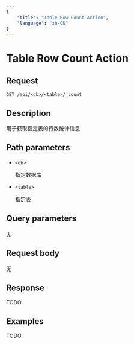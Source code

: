 ```yaml
---
{
    "title": "Table Row Count Action",
    "language": "zh-CN"
}
---
```


<!-- 
Licensed to the Apache Software Foundation (ASF) under one
or more contributor license agreements.  See the NOTICE file
distributed with this work for additional information
regarding copyright ownership.  The ASF licenses this file
to you under the Apache License, Version 2.0 (the
"License"); you may not use this file except in compliance
with the License.  You may obtain a copy of the License at

  http://www.apache.org/licenses/LICENSE-2.0

Unless required by applicable law or agreed to in writing,
software distributed under the License is distributed on an
"AS IS" BASIS, WITHOUT WARRANTIES OR CONDITIONS OF ANY
KIND, either express or implied.  See the License for the
specific language governing permissions and limitations
under the License.
-->

# Table Row Count Action

## Request

`GET /api/<db>/<table>/_count`

## Description

用于获取指定表的行数统计信息
    
## Path parameters

* `<db>`

    指定数据库

* `<table>`

    指定表

## Query parameters

无

## Request body

无

## Response

TODO
    
## Examples

TODO
